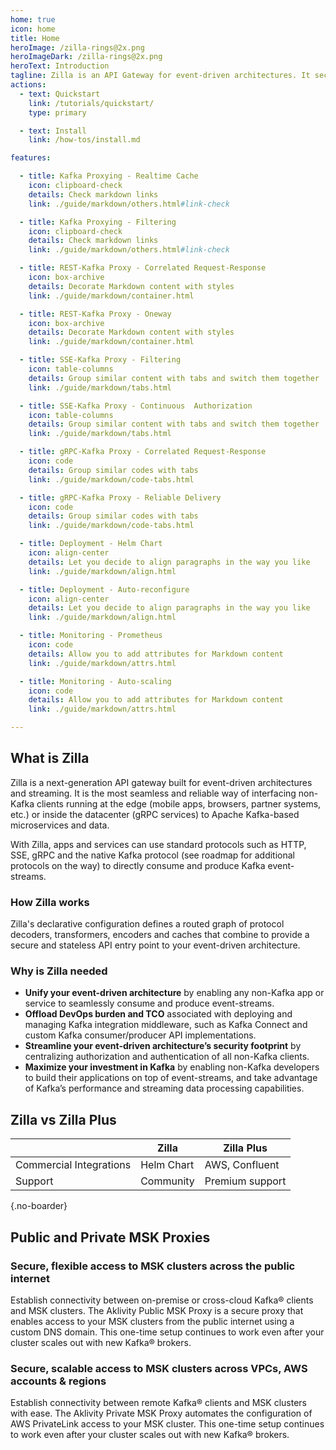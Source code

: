```yaml
---
home: true
icon: home
title: Home
heroImage: /zilla-rings@2x.png
heroImageDark: /zilla-rings@2x.png
heroText: Introduction
tagline: Zilla is an API Gateway for event-driven architectures. It securely interfaces web apps, IoT clients, and microservices to Apache Kafka® via declaratively defined API endpoints.
actions:
  - text: Quickstart
    link: /tutorials/quickstart/
    type: primary

  - text: Install
    link: /how-tos/install.md

features:

  - title: Kafka Proxying - Realtime Cache
    icon: clipboard-check
    details: Check markdown links
    link: ./guide/markdown/others.html#link-check

  - title: Kafka Proxying - Filtering
    icon: clipboard-check
    details: Check markdown links
    link: ./guide/markdown/others.html#link-check

  - title: REST-Kafka Proxy - Correlated Request-Response
    icon: box-archive
    details: Decorate Markdown content with styles
    link: ./guide/markdown/container.html

  - title: REST-Kafka Proxy - Oneway
    icon: box-archive
    details: Decorate Markdown content with styles
    link: ./guide/markdown/container.html

  - title: SSE-Kafka Proxy - Filtering
    icon: table-columns
    details: Group similar content with tabs and switch them together
    link: ./guide/markdown/tabs.html

  - title: SSE-Kafka Proxy - Continuous  Authorization
    icon: table-columns
    details: Group similar content with tabs and switch them together
    link: ./guide/markdown/tabs.html

  - title: gRPC-Kafka Proxy - Correlated Request-Response
    icon: code
    details: Group similar codes with tabs
    link: ./guide/markdown/code-tabs.html

  - title: gRPC-Kafka Proxy - Reliable Delivery
    icon: code
    details: Group similar codes with tabs
    link: ./guide/markdown/code-tabs.html

  - title: Deployment - Helm Chart
    icon: align-center
    details: Let you decide to align paragraphs in the way you like
    link: ./guide/markdown/align.html

  - title: Deployment - Auto-reconfigure
    icon: align-center
    details: Let you decide to align paragraphs in the way you like
    link: ./guide/markdown/align.html

  - title: Monitoring - Prometheus
    icon: code
    details: Allow you to add attributes for Markdown content
    link: ./guide/markdown/attrs.html

  - title: Monitoring - Auto-scaling
    icon: code
    details: Allow you to add attributes for Markdown content
    link: ./guide/markdown/attrs.html

---
```


## What is Zilla

Zilla is a next-generation API gateway built for event-driven architectures and streaming. It is the most seamless and reliable way of interfacing non-Kafka clients running at the edge (mobile apps, browsers, partner systems, etc.) or inside the datacenter (gRPC services) to Apache Kafka-based microservices and data.

With Zilla, apps and services can use standard protocols such as HTTP, SSE, gRPC and the native Kafka protocol (see roadmap for additional protocols on the way) to directly consume and produce Kafka event-streams.

### How Zilla works

Zilla's declarative configuration defines a routed graph of protocol decoders, transformers, encoders and caches that combine to provide a secure and stateless API entry point to your event-driven architecture.

### Why is Zilla needed

- **Unify your event-driven architecture** by enabling any non-Kafka app or service to seamlessly consume and produce event-streams.
- **Offload DevOps burden and TCO** associated with deploying and managing Kafka integration middleware, such as Kafka Connect and custom Kafka consumer/producer API implementations.
- **Streamline your event-driven architecture’s security footprint** by centralizing authorization and authentication of all non-Kafka clients.
- **Maximize your investment in Kafka** by enabling non-Kafka developers to build their applications on top of event-streams, and take advantage of Kafka’s performance and streaming data processing capabilities.

## Zilla vs Zilla Plus

|                         | Zilla      | Zilla Plus      |
|-------------------------|------------|-----------------|
| Commercial Integrations | Helm Chart | AWS, Confluent  |
| Support                 | Community  | Premium support |

{.no-boarder}

## Public and Private MSK Proxies

### Secure, flexible access to MSK clusters across the public internet

Establish connectivity between on-premise or cross-cloud Kafka® clients and MSK clusters. The Aklivity Public MSK Proxy is a secure proxy that enables access to your MSK clusters from the public internet using a custom DNS domain. This one-time setup continues to work even after your cluster scales out with new Kafka® brokers.

### Secure, scalable access to MSK clusters across VPCs, AWS accounts & regions

Establish connectivity between remote Kafka® clients and MSK clusters with ease. The Aklivity Private MSK Proxy automates the configuration of AWS PrivateLink access to your MSK cluster. This one-time setup continues to work even after your cluster scales out with new Kafka® brokers.


